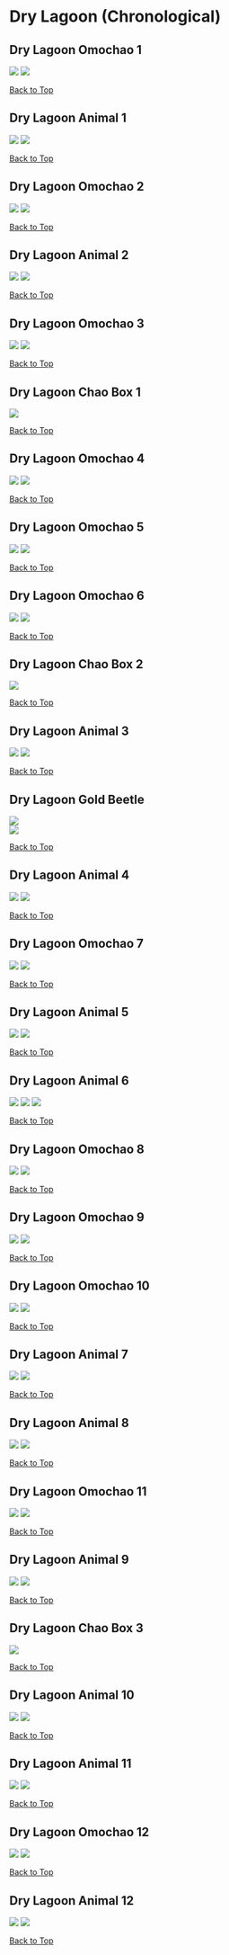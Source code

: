 # Dry Lagoon (Chronological)

## Dry Lagoon Omochao 1
![](../DryLagoon/Omochao-1st-Far.webp)
![](../DryLagoon/Omochao-1st-Close.webp)

[Back to Top](#)

## Dry Lagoon Animal 1
![](../DryLagoon/Animal-1st-Far.webp)
![](../DryLagoon/Animal-1st-Close.webp)

[Back to Top](#)

## Dry Lagoon Omochao 2
![](../DryLagoon/Omochao-2nd-Far.webp)
![](../DryLagoon/Omochao-2nd-Close.webp)

[Back to Top](#)

## Dry Lagoon Animal 2
![](../DryLagoon/Animal-2nd-Far.webp)
![](../DryLagoon/Animal-2nd-Close.webp)

[Back to Top](#)

## Dry Lagoon Omochao 3
![](../DryLagoon/Omochao-3rd-Far.webp)
![](../DryLagoon/Omochao-3rd-Close.webp)

[Back to Top](#)

## Dry Lagoon Chao Box 1
![](../DryLagoon/Chaobox-1st-Close.webp)  

[Back to Top](#)

## Dry Lagoon Omochao 4
![](../DryLagoon/Omochao-4th-Far.webp)
![](../DryLagoon/Omochao-4th-Close.webp)

[Back to Top](#)

## Dry Lagoon Omochao 5
![](../DryLagoon/Omochao-5th-Far.webp)
![](../DryLagoon/Omochao-5th-Close.webp)

[Back to Top](#)

## Dry Lagoon Omochao 6
![](../DryLagoon/Omochao-6th-Far.webp)
![](../DryLagoon/Omochao-6th-Close.webp)

[Back to Top](#)

## Dry Lagoon Chao Box 2
![](../DryLagoon/Chaobox-2nd-Close.webp)  

[Back to Top](#)

## Dry Lagoon Animal 3
![](../DryLagoon/Animal-3rd-Far.webp)
![](../DryLagoon/Animal-3rd-Close.webp)

[Back to Top](#)

## Dry Lagoon Gold Beetle
![](../DryLagoon/GoldBeetle-Far.webp)  
![](../DryLagoon/GoldBeetle-Close.webp)

[Back to Top](#)

## Dry Lagoon Animal 4
![](../DryLagoon/Animal-4th-Far.webp)
![](../DryLagoon/Animal-4th-Close.webp)

[Back to Top](#)

## Dry Lagoon Omochao 7
![](../DryLagoon/Omochao-7th-Far.webp)
![](../DryLagoon/Omochao-7th-Close.webp)

[Back to Top](#)

## Dry Lagoon Animal 5
![](../DryLagoon/Animal-5th-Far.webp)
![](../DryLagoon/Animal-5th-Close.webp)

[Back to Top](#)

## Dry Lagoon Animal 6
![](../DryLagoon/Animal-6th-Far.webp)
![](../DryLagoon/Animal-6th-Close1.webp)
![](../DryLagoon/Animal-6th-Close2.webp)

[Back to Top](#)

## Dry Lagoon Omochao 8
![](../DryLagoon/Omochao-8th-Far.webp)
![](../DryLagoon/Omochao-8th-Close.webp)

[Back to Top](#)

## Dry Lagoon Omochao 9
![](../DryLagoon/Omochao-9th-Far.webp)
![](../DryLagoon/Omochao-9th-Close.webp)

[Back to Top](#)

## Dry Lagoon Omochao 10
![](../DryLagoon/Omochao-10th-Far.webp)
![](../DryLagoon/Omochao-10th-Close.webp)

[Back to Top](#)

## Dry Lagoon Animal 7
![](../DryLagoon/Animal-7th-Far.webp)
![](../DryLagoon/Animal-7th-Close.webp)

[Back to Top](#)

## Dry Lagoon Animal 8
![](../DryLagoon/Animal-8th-Far.webp)
![](../DryLagoon/Animal-8th-Close.webp)

[Back to Top](#)

## Dry Lagoon Omochao 11
![](../DryLagoon/Omochao-11th-Far.webp)
![](../DryLagoon/Omochao-11th-Close.webp)

[Back to Top](#)

## Dry Lagoon Animal 9
![](../DryLagoon/Animal-9th-Far.webp)
![](../DryLagoon/Animal-9th-Close.webp)

[Back to Top](#)

## Dry Lagoon Chao Box 3
![](../DryLagoon/Chaobox-3rd-Close.webp)

[Back to Top](#)

## Dry Lagoon Animal 10
![](../DryLagoon/Animal-10th-Far.webp)
![](../DryLagoon/Animal-10th-Close.webp)

[Back to Top](#)

## Dry Lagoon Animal 11
![](../DryLagoon/Animal-11th-Far.webp)
![](../DryLagoon/Animal-11th-Close.webp)

[Back to Top](#)

## Dry Lagoon Omochao 12
![](../DryLagoon/Omochao-12th-Far.webp)
![](../DryLagoon/Omochao-12th-Close.webp)

[Back to Top](#)

## Dry Lagoon Animal 12
![](../DryLagoon/Animal-12th-Far.webp)
![](../DryLagoon/Animal-12th-Close.webp)

[Back to Top](#)
